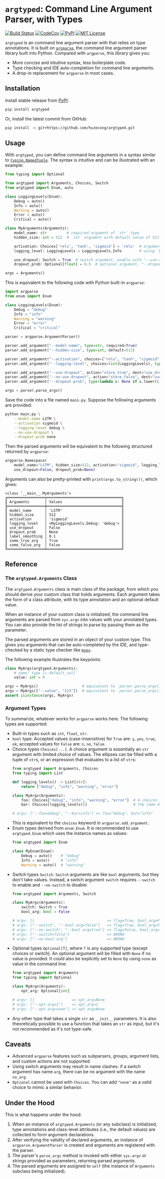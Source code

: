 # `argtyped`: Command Line Argument Parser, with Types

[![Build Status](https://github.com/huzecong/argtyped/workflows/Build/badge.svg)](https://github.com/huzecong/argtyped/actions?query=workflow%3ABuild+branch%3Amaster)
[![CodeCov](https://codecov.io/gh/huzecong/argtyped/branch/master/graph/badge.svg?token=ELHfYJ2Ydq)](https://codecov.io/gh/huzecong/argtyped)
[![PyPI](https://badge.fury.io/py/argtyped.svg)](https://pypi.org/project/argtyped/)
[![MIT License](https://img.shields.io/badge/license-MIT-blue.svg)](https://github.com/huzecong/argtyped/blob/master/LICENSE)

`argtyped` is an command line argument parser with that relies on type annotations. It is built on
[`argparse`](https://docs.python.org/3/library/argparse.html), the command line argument parser library built into
Python. Compared with `argparse`, this library gives you:

- More concise and intuitive syntax, less boilerplate code.
- Type checking and IDE auto-completion for command line arguments.
- A drop-in replacement for `argparse` in most cases.


## Installation

Install stable release from [PyPI](https://pypi.org/project/argtyped/):
```bash
pip install argtyped
```

Or, install the latest commit from GitHub:
```bash
pip install -e git+https://github.com/huzecong/argtyped.git
```

## Usage

With `argtyped`, you can define command line arguments in a syntax similar to
[`typing.NamedTuple`](https://docs.python.org/3/library/typing.html#typing.NamedTuple). The syntax is intuitive and can
be illustrated with an example:
```python
from typing import Optional

from argtyped import Arguments, Choices, Switch
from argtyped import Enum, auto

class LoggingLevels(Enum):
    Debug = auto()
    Info = auto()
    Warning = auto()
    Error = auto()
    Critical = auto()

class MyArguments(Arguments):
    model_name: str         # required argument of `str` type
    hidden_size: int = 512  # `int` argument with default value of 512

    activation: Choices['relu', 'tanh', 'sigmoid'] = 'relu'  # argument with limited choices
    logging_level: LoggingLevels = LoggingLevels.Info        # using `Enum` class as choices

    use_dropout: Switch = True  # switch argument, enable with "--use-dropout" and disable with "--no-use-dropout"
    dropout_prob: Optional[float] = 0.5  # optional argument, "--dropout-prob=none" parses into `None`

args = Arguments()
```

This is equivalent to the following code with Python built-in `argparse`:
```python
import argparse
from enum import Enum

class LoggingLevels(Enum):
    Debug = "debug"
    Info = "info"
    Warning = "warning"
    Error = "error"
    Critical = "critical"

parser = argparse.ArgumentParser()

parser.add_argument("--model-name", type=str, required=True)
parser.add_argument("--hidden-size", type=int, default=512)

parser.add_argument("--activation", choices=["relu", "tanh", "sigmoid"], default="relu")
parser.add_argument("--logging-level", choices=list(LoggingLevels), type=LoggingLevels, default="info")

parser.add_argument("--use-dropout", action="store_true", dest="use_dropout", default=True)
parser.add_argument("--no-use-dropout", action="store_false", dest="use_dropout")
parser.add_argument("--dropout-prob", type=lambda s: None if s.lower() == 'none' else float(s), default=0.5)

args = parser.parse_args()
```

Save the code into a file named `main.py`. Suppose the following arguments are provided:
```bash
python main.py \
    --model-name LSTM \
    --activation sigmoid \
    --logging-level debug \
    --no-use-dropout \
    --dropout-prob none
```
Then the parsed arguments will be equivalent to the following structured returned by `argparse`:
```python
argparse.Namespace(
    model_name="LSTM", hidden_size=512, activation="sigmoid", logging_level="debug",
    use_dropout=False, dropout_prob=None)
```

Arguments can also be pretty-printed with `print(args.to_string())`, which gives:
```
<class '__main__.MyArguments'>
╔═════════════════╤══════════════════════════════════╗
║ Arguments       │ Values                           ║
╠═════════════════╪══════════════════════════════════╣
║ model_name      │ 'LSTM'                           ║
║ hidden_size     │ 512                              ║
║ activation      │ 'sigmoid'                        ║
║ logging_level   │ <MyLoggingLevels.Debug: 'debug'> ║
║ use_dropout     │ False                            ║
║ dropout_prob    │ None                             ║
║ label_smoothing │ 0.1                              ║
║ some_true_arg   │ True                             ║
║ some_false_arg  │ False                            ║
╚═════════════════╧══════════════════════════════════╝
```

## Reference

### The `argtyped.Arguments` Class

The `argtyped.Arguments` class is main class of the package, from which you should derive your custom class that holds
arguments. Each argument takes the form of a class attribute, with its type annotation and an optional default value.

When an instance of your custom class is initialized, the command line arguments are parsed from `sys.argv` into values
with your annotated types. You can also provide the list of strings to parse by passing them as the parameter.

The parsed arguments are stored in an object of your custom type. This gives you arguments that can be auto-completed
by the IDE, and type-checked by a static type checker like [`mypy`](http://mypy-lang.org/).

The following example illustrates the keypoints:
```python
class MyArgs(argtyped.Arguments):
    # name: type [= default_val]
    value: int = 0

args = MyArgs()                    # equivalent to `parser.parse_args()`
args = MyArgs(["--value", "123"])  # equivalent to `parser.parse_args(["--value", "123"])
assert isinstance(args, MyArgs)
```

### Argument Types

To summarize, whatever works for `argparse` works here. The following types are supported:

- Built-in types such as `int`, `float`, `str`.
- `bool` type. Accepted values (case-insensitive) for `True` are: `y`, `yes`, `true`, `ok`; accepted values for `False`
  are: `n`, `no`, `false`.
- Choice types `Choices[...]`. A choice argument is essentially an `str` argument with limited choice of values. The
  ellipses can be filled with a tuple of `str`s, or an expression that evaluates to a list of `str`s:
  ```python
  from argtyped import Arguments, Choices
  from typing import List

  def logging_levels() -> List[str]:
      return ["debug", "info", "warning", "error"]

  class MyArgs(Arguments):
      foo: Choices["debug", "info", "warning", "error"]  # 4 choices
      bar: Choices[logging_levels()]                     # the same 4 choices

  # argv: ["--foo=debug", "--bar=info"] => foo="debug", bar="info"
  ```
  This is equivalent to the `choices` keyword in `argparse.add_argument`.
- Enum types derived from `enum.Enum`. It is recommended to use `argtyped.Enum` which uses the instance names as values:
  ```python
  from argtyped import Enum

  class MyEnum(Enum):
      Debug = auto()    # "debug"
      Info = auto()     # "info"
      Warning = auto()  # "warning"
  ```
- Switch types `Switch`. `Switch` arguments are like `bool` arguments, but they don't take values. Instead, a switch
  argument `switch` requires `--switch` to enable and `--no-switch` to disable:
  ```python
  from argtyped import Arguments, Switch

  class MyArgs(Arguments):
      switch: Switch = True
      bool_arg: bool = False

  # argv: []                                 => flag=True, bool_arg=False
  # argv: ["--switch", "--bool-arg=false"]   => flag=True, bool_arg=False
  # argv: ["--no-switch", "--bool-arg=true"] => flag=False, bool_arg=True
  # argv: ["--switch=false"]                 => WRONG
  # argv: ["--no-bool-arg"]                  => WRONG
  ```
- Optional types `Optional[T]`, where `T` is any supported type (except choices or switch). An optional argument will be
  filled with `None` if no value is provided. It could also be explicitly set to `None` by using `none` as value in the
  command line:
  ```python
  from argtyped import Arguments
  from typing import Optional

  class MyArgs(Arguments):
      opt_arg: Optional[int]

  # argv: []                 => opt_arg=None
  # argv: ["--opt-arg=1"]    => opt_arg=1
  # argv: ["--opt-arg=none"] => opt_arg=None
  ```
- Any other type that takes a single `str` as `__init__` parameters. It is also theoretically possible to use a function
  that takes an `str` as input, but it's not recommended as it's not type-safe.


## Caveats

- Advanced `argparse` features such as subparsers, groups, argument lists, and custom actions are not supported.
- Using switch arguments may result in name clashes: if a switch argument has name `arg`, there can be no argument with
  the name `no_arg`.
- `Optional` cannot be used with `Choices`. You can add `"none"` as a valid choice to mimic a similar behavior.

## Under the Hood

This is what happens under the hood:
1. When an instance of `argtyped.Arguments` (or any subclass) is initialized, type annotations and class-level
   attributes (i.e., the default values) are collected to form argument declarations.
2. After verifying the validity of declared arguments, an instance of `argparse.ArgumentParser` is created and arguments
   are registered with the parser.
3. The parser's `parse_args` method is invoked with either `sys.argv` or strings provided as parameters, returning
   parsed arguments.
4. The parsed arguments are assigned to `self` (the instance of `Arguments` subclass being initialized).
